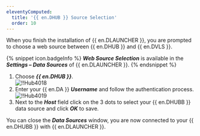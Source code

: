 ```yaml
---
eleventyComputed:
  title: '{{ en.DHUB }} Source Selection'
  order: 10
---
```

When you finish the installation of {{ en.DLAUNCHER }}, you are prompted to choose a web source between {{ en.DHUB }} and {{ en.DVLS }}.  

{% snippet icon.badgeInfo %} 
***Web Source Selection*** is available in the ***Settings – Data Sources*** of {{ en.DLAUNCHER }}. 
{% endsnippet %}
 
1. Choose ***{{ en.DHUB }}***.  
![!!Hub4018](https://webdevolutions.azureedge.net/docs/en/hub/Hub4018.png) 
1. Enter your {{ en.DA }} ***Username*** and follow the authentication process.  
![!!Hub4019](https://webdevolutions.azureedge.net/docs/en/hub/Hub4019.png) 
1. Next to the ***Host*** field click on the 3 dots to select your {{ en.DHUBB }} data source and click ***OK*** to save.  

You can close the ***Data Sources*** window, you are now connected to your {{ en.DHUBB }} with {{ en.DLAUNCHER }}.
